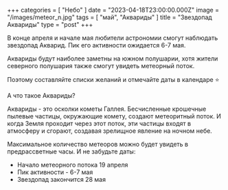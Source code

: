 +++
categories = [ "Небо" ]
date = "2023-04-18T23:00:00.000Z"
image = "/images/meteor_n.jpg"
tags = [ "май", "Аквариды" ]
title = "Звездопад Аквариды"
type = "post"
+++


В конце апреля и начале мая любители астрономии смогут наблюдать звездопад Акварид. Пик его активности ожидается 6-7 мая.

Аквариды будут наиболее заметны на южном полушарии, хотя жители северного полушария также смогут увидеть метеорный поток.

Поэтому составляйте списки желаний и отмечайте даты в календаре ⭐️

А что такое Аквариды?

Аквариды - это осколки кометы Галлея. Бесчисленные крошечные пылевые частицы, окружающие комету, создают метеоритный поток. И когда Земля проходит через этот поток, эти частицы входят в атмосферу и сгорают, создавая зрелищное явление на ночном небе.

Максимальное количество метеоров можно будет увидеть в предрассветные часы. И не забудьте даты:

* Начало метеорного потока 19 апреля 
* Пик активности - 6-7 мая
* Звездопад закончится 28 мая 
